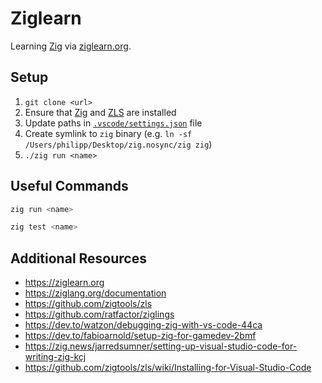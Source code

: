 # Ziglearn

Learning [Zig](https://ziglang.org/) via [ziglearn.org](https://ziglearn.org).

## Setup

1. `git clone <url>`
2. Ensure that [Zig](https://ziglang.org/) and [ZLS](https://github.com/zigtools/zls) are installed
3. Update paths in [`.vscode/settings.json`](.vscode/settings.json) file
4. Create symlink to `zig` binary (e.g. `ln -sf /Users/philipp/Desktop/zig.nosync/zig zig`)
5. `./zig run <name>`

## Useful Commands

```sh
zig run <name>

zig test <name>
```

## Additional Resources

- https://ziglearn.org
- https://ziglang.org/documentation
- https://github.com/zigtools/zls
- https://github.com/ratfactor/ziglings
- https://dev.to/watzon/debugging-zig-with-vs-code-44ca
- https://dev.to/fabioarnold/setup-zig-for-gamedev-2bmf
- https://zig.news/jarredsumner/setting-up-visual-studio-code-for-writing-zig-kcj
- https://github.com/zigtools/zls/wiki/Installing-for-Visual-Studio-Code
